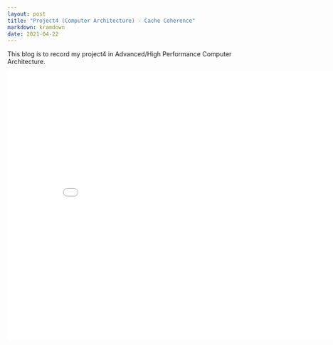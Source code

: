 ```yaml
---
layout: post
title: "Project4 (Computer Architecture) - Cache Coherence"
markdown: kramdown
date: 2021-04-22
---
```


This blog is to record my project4 in Advanced/High Performance Computer Architecture.

<center><embed src="/files/Project4Note.pdf" width="850" height="600"></center>
